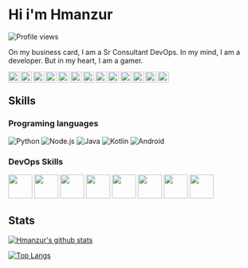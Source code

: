 # Hi i'm Hmanzur

![Profile views](https://gpvc.arturio.dev/hmanzur) 

On my business card, I am a Sr Consultant DevOps. In my mind, I am a developer. But in my heart, I am a gamer.

<p>
  <a href="https://www.npmjs.com/~hmanzur">
    <img align="left" alt="NPM Profile" width="22px" src="https://cdn.jsdelivr.net/npm/simple-icons@v3/icons/npm.svg" />
  </a>
  
  <a href="https://twitter.com/habibmanzur">
    <img align="left" alt="Twitter" width="22px" src="https://cdn.jsdelivr.net/npm/simple-icons@v3/icons/twitter.svg" />
  </a>

  <a href="https://www.linkedin.com/in/habibmanzur/">
    <img align="left" alt="Linkedin" width="22px" src="https://cdn.jsdelivr.net/npm/simple-icons@v3/icons/linkedin.svg" />
  </a>

  <a href="https://t.me/hmanzur">
    <img align="left" alt="Telegram" width="22px" src="https://cdn.jsdelivr.net/npm/simple-icons@v3/icons/telegram.svg" />
  </a>

  <a href="https://www.reddit.com/user/hmanzur/">
    <img align="left" alt=" Reddit" width="22px" src="https://cdn.jsdelivr.net/npm/simple-icons@v3/icons/reddit.svg" />
  </a>

  <a href="https://dev.to/habibmanzur">
    <img align="left" alt="Dev" width="22px" src="https://cdn.jsdelivr.net/npm/simple-icons@3.5.0/icons/dev-dot-to.svg" />
  </a>

  <a href="https://gitlab.com/hmanzur">
    <img align="left" alt="Gitlab" width="22px" src="https://cdn.jsdelivr.net/npm/simple-icons@3.5.0/icons/gitlab.svg" />
  </a>

  <a href="https://stackoverflow.com/users/8877452/habib">
    <img align="left" alt="Stack Overflow" width="22px" src="https://cdn.jsdelivr.net/npm/simple-icons@3.5.0/icons/stackoverflow.svg" />
  </a>

  <a href="https://www.twitch.tv/hmanzur">
    <img align="left" alt="Twitch" width="22px" src="https://cdn.jsdelivr.net/npm/simple-icons@3.5.0/icons/twitch.svg" />
  </a>

  <a href="mailto:hmanzursoft@gmail.com">
    <img align="left" alt="Gmail" width="22px" src="https://cdn.jsdelivr.net/npm/simple-icons@3.5.0/icons/gmail.svg" />
  </a>
  
  <a href="https://steamcommunity.com/id/hmanzur">
    <img align="left" alt="Gmail" width="22px" src="https://cdn.jsdelivr.net/npm/simple-icons@3.5.0/icons/steam.svg" />
  </a>
  
  <a href="#SW-4364-3761-7223">
    <img align="left" alt="Gmail" width="22px" src="https://cdn.jsdelivr.net/npm/simple-icons@3.5.0/icons/nintendoswitch.svg" alt="SW-4364-3761-7223" />
  </a>
  
  <a href="https://paypal.me/habibmanzur">
    <img align="left" alt="Gmail" width="22px" src="https://cdn.jsdelivr.net/npm/simple-icons@3.5.0/icons/paypal.svg" />
  </a>

</p>

<br>

## Skills

### Programing languages

![Python](https://img.icons8.com/color/48/000000/python.svg)
![Node.js](https://img.icons8.com/color/48/000000/nodejs.svg)
![Java](https://img.icons8.com/color/48/000000/java-coffee-cup-logo.svg)
![Kotlin](https://img.icons8.com/color/48/000000/kotlin.svg)
![Android](https://img.icons8.com/color/48/000000/android-os.svg)

### DevOps Skills

<p>
  <img src="https://raw.githubusercontent.com/hmanzur/hmanzur/master/assets/aws.svg" height="48">
  <img src="https://raw.githubusercontent.com/hmanzur/hmanzur/master/assets/azure.svg" height="48">
  <img src="https://raw.githubusercontent.com/hmanzur/hmanzur/master/assets/docker.svg" height="48">
  <img src="https://raw.githubusercontent.com/hmanzur/hmanzur/master/assets/circle-ci.svg" height="48">
  <img src="https://raw.githubusercontent.com/hmanzur/hmanzur/master/assets/git.svg" height="48">
  <img src="https://raw.githubusercontent.com/hmanzur/hmanzur/master/assets/linux.svg" height="48">
  <img src="https://raw.githubusercontent.com/hmanzur/hmanzur/master/assets/yaml.svg" height="48">
  <img src="https://raw.githubusercontent.com/hmanzur/hmanzur/master/assets/terraform.svg" height="48">
</p>

## Stats

[![Hmanzur's github stats](https://github-readme-stats.vercel.app/api?username=hmanzur&show_icons=true)](https://github.com/hmanzur)

[![Top Langs](https://github-readme-stats.vercel.app/api/top-langs/?username=hmanzur&layout=compact)](https://github.com/hmanzur)
